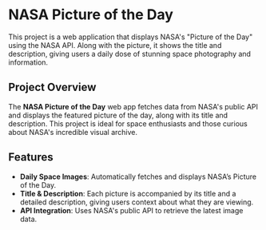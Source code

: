 # NASA Picture of the Day

This project is a web application that displays NASA's "Picture of the Day" using the NASA API. Along with the picture, it shows the title and description, giving users a daily dose of stunning space photography and information.

## Project Overview

The **NASA Picture of the Day** web app fetches data from NASA's public API and displays the featured picture of the day, along with its title and description. This project is ideal for space enthusiasts and those curious about NASA's incredible visual archive.

## Features

- **Daily Space Images**: Automatically fetches and displays NASA’s Picture of the Day.
- **Title & Description**: Each picture is accompanied by its title and a detailed description, giving users context about what they are viewing.
- **API Integration**: Uses NASA's public API to retrieve the latest image data.